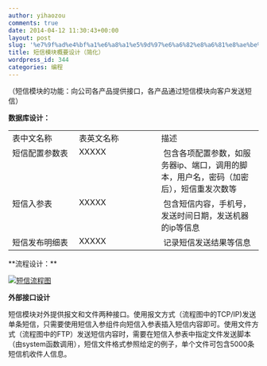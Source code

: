 ```yaml
---
author: yihaozou
comments: true
date: 2014-04-12 11:30:43+00:00
layout: post
slug: '%e7%9f%ad%e4%bf%a1%e6%a8%a1%e5%9d%97%e6%a6%82%e8%a6%81%e8%ae%be%e8%ae%a1%ef%bc%88%e7%ae%80%e5%8c%96%ef%bc%89'
title: 短信模块概要设计（简化）
wordpress_id: 344
categories: 编程
---
```


（短信模块的功能：向公司各产品提供接口，各产品通过短信模块向客户发送短信）

**数据库设计：**
<table >
<tbody >
<tr >

<td width="151" valign="top" >表中文名称
</td>

<td width="180" valign="top" >表英文名称
</td>

<td width="236" valign="top" >描述
</td>
</tr>
<tr >

<td width="151" valign="top" >短信配置参数表
</td>

<td width="180" valign="top" >XXXXX
</td>

<td width="236" valign="top" > 包含各项配置参数，如服务器ip、端口，调用的脚本，用户名，密码（加密后），短信重发次数等
</td>
</tr>
<tr >

<td width="151" valign="top" >短信入参表
</td>

<td width="180" valign="top" >XXXXX
</td>

<td width="236" valign="top" > 包含短信内容，手机号，发送时间日期，发送机器的ip等信息
</td>
</tr>
<tr >

<td width="151" valign="top" >短信发布明细表
</td>

<td width="180" valign="top" >XXXXX
</td>

<td width="236" valign="top" > 记录短信发送结果等信息
</td>
</tr>
</tbody>
</table>
**流程设计：**


[![短信流程图](http://zhenghua.info/blog/wp-content/uploads/2014/04/短信流程图1.jpg)](http://zhenghua.info/blog/?attachment_id=349)


**外部接口设计**

短信模块对外提供报文和文件两种接口。使用报文方式（流程图中的TCP/IP)发送单条短信，只需要使用短信入参组件向短信入参表插入短信内容即可。使用文件方式（流程图中的FTP）发送短信内容时，需要在短信入参表中指定文件发送脚本（由system函数调用），短信文件格式参照给定的例子，单个文件可包含5000条短信机收件人信息。
